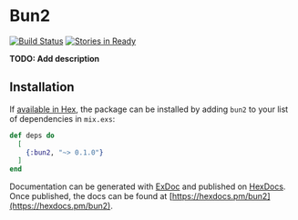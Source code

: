 # Bun2
[![Build Status](https://travis-ci.org/jit-y/bun2.svg?branch=master)](https://travis-ci.org/jit-y/bun2)
[![Stories in Ready](https://badge.waffle.io/jit-y/bun2.png?label=ready&title=Ready)](https://waffle.io/jit-y/bun2?utm_source=badge)

**TODO: Add description**

## Installation

If [available in Hex](https://hex.pm/docs/publish), the package can be installed
by adding `bun2` to your list of dependencies in `mix.exs`:

```elixir
def deps do
  [
    {:bun2, "~> 0.1.0"}
  ]
end
```

Documentation can be generated with [ExDoc](https://github.com/elixir-lang/ex_doc)
and published on [HexDocs](https://hexdocs.pm). Once published, the docs can
be found at [https://hexdocs.pm/bun2](https://hexdocs.pm/bun2).

